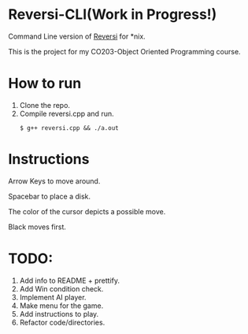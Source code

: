 # Reversi-CLI(Work in Progress!)
Command Line version of [Reversi](https://en.wikipedia.org/wiki/Reversi) for *nix.

This is the project for my CO203-Object Oriented Programming course.


# How to run
1. Clone the repo.
2. Compile reversi.cpp and run.
   ```
   $ g++ reversi.cpp && ./a.out
   ```

# Instructions
Arrow Keys to move around.

Spacebar to place a disk.

The color of the cursor depicts a possible move.

Black moves first.


# TODO:
1. Add info to README + prettify.
2. Add Win condition check. 
3. Implement AI player.
4. Make menu for the game.
5. Add instructions to play. 
5. Refactor code/directories.
